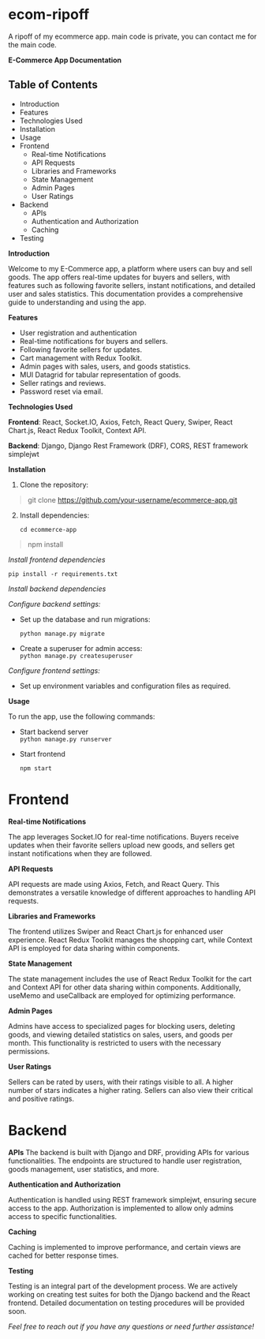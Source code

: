 # ecom-ripoff
A ripoff of my ecommerce app. main code is private, you can contact me for the main code.  

**E-Commerce App Documentation**
## Table of Contents
- Introduction
- Features
- Technologies Used
- Installation
- Usage
- Frontend
    - Real-time Notifications
    - API Requests
    - Libraries and Frameworks
    - State Management
    - Admin Pages
    - User Ratings
- Backend
    - APIs
    - Authentication and Authorization
    - Caching
- Testing  

**Introduction**

Welcome to my E-Commerce app, a platform where users can buy and sell goods. The app offers real-time updates for buyers and sellers, with features such as following favorite sellers, instant notifications, and detailed user and sales statistics. This documentation provides a comprehensive guide to understanding and using the app.  

**Features**
- User registration and authentication
- Real-time notifications for buyers and sellers.
- Following favorite sellers for updates.
- Cart management with Redux Toolkit.
- Admin pages with sales, users, and goods statistics.
- MUI Datagrid for tabular representation of goods.
- Seller ratings and reviews.
- Password reset via email.  

**Technologies Used**  

**Frontend**: React, Socket.IO, Axios, Fetch, React Query, Swiper, React Chart.js, React Redux Toolkit, Context API.  

**Backend**: Django, Django Rest Framework (DRF), CORS, REST framework simplejwt  

**Installation**
1. Clone the repository:
> git clone https://github.com/your-username/ecommerce-app.git
2. Install dependencies:

   `cd ecommerce-app`

> npm install

*Install frontend dependencies*

 `pip install -r requirements.txt`

*Install backend dependencies*

*Configure backend settings:*

- Set up the database and run migrations:
  
  `python manage.py migrate`

- Create a superuser for admin access:  
  `python manage.py createsuperuser`

*Configure frontend settings:*

- Set up environment variables and configuration files as required.  
    
**Usage**  

To run the app, use the following commands:  

- Start backend server  
    `python manage.py runserver`

- Start frontend  

     `npm start`

# Frontend

 **Real-time Notifications**
 
The app leverages Socket.IO for real-time notifications. Buyers receive updates when their favorite sellers upload new goods, and sellers get instant notifications when they are followed.

**API Requests**  

API requests are made using Axios, Fetch, and React Query. This demonstrates a versatile knowledge of different approaches to handling API requests.

**Libraries and Frameworks**  

The frontend utilizes Swiper and React Chart.js for enhanced user experience. React Redux Toolkit manages the shopping cart, while Context API is employed for data sharing within components.

**State Management**  

The state management includes the use of React Redux Toolkit for the cart and Context API for other data sharing within components. Additionally, useMemo and useCallback are employed for optimizing performance.

**Admin Pages**  

Admins have access to specialized pages for blocking users, deleting goods, and viewing detailed statistics on sales, users, and goods per month. This functionality is restricted to users with the necessary permissions.

**User Ratings**  

Sellers can be rated by users, with their ratings visible to all. A higher number of stars indicates a higher rating. Sellers can also view their critical and positive ratings.

# Backend
**APIs**
The backend is built with Django and DRF, providing APIs for various functionalities. The endpoints are structured to handle user registration, goods management, user statistics, and more.

**Authentication and Authorization**  

Authentication is handled using REST framework simplejwt, ensuring secure access to the app. Authorization is implemented to allow only admins access to specific functionalities.

**Caching**  

Caching is implemented to improve performance, and certain views are cached for better response times.

**Testing**  

Testing is an integral part of the development process. We are actively working on creating test suites for both the Django backend and the React frontend. Detailed documentation on testing procedures will be provided soon.

*Feel free to reach out if you have any questions or need further assistance!*





